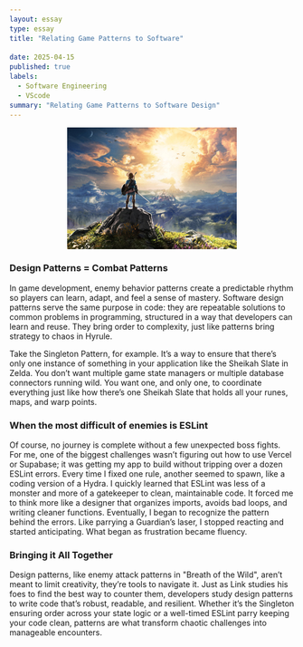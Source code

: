 ```yaml
---
layout: essay
type: essay
title: "Relating Game Patterns to Software"

date: 2025-04-15
published: true
labels:
  - Software Engineering
  - VScode
summary: "Relating Game Patterns to Software Design"
---
```


<div style="display: flex; justify-content: center; align-items: center;">
<img src="/img/Zeldaa.png" alt="Coding Standards" style="display: block; margin: auto; width: 300px; heigt: auto">
  
</div>

### Design Patterns = Combat Patterns
<p> In game development, enemy behavior patterns create a predictable rhythm so players can learn, adapt, and feel a sense of mastery. Software design patterns serve the same purpose in code: they are repeatable solutions to common problems in programming, structured in a way that developers can learn and reuse. They bring order to complexity, just like patterns bring strategy to chaos in Hyrule.

Take the Singleton Pattern, for example. It’s a way to ensure that there’s only one instance of something in your application like the Sheikah Slate in Zelda. You don’t want multiple game state managers or multiple database connectors running wild. You want one, and only one, to coordinate everything just like how there’s one Sheikah Slate that holds all your runes, maps, and warp points.</p>


### When the most difficult of enemies is ESLint

<p> Of course, no journey is complete without a few unexpected boss fights. For me, one of the biggest challenges wasn’t figuring out how to use Vercel or Supabase; it was getting my app to build without tripping over a dozen ESLint errors. Every time I fixed one rule, another seemed to spawn, like a coding version of a Hydra. I quickly learned that ESLint was less of a monster and more of a gatekeeper to clean, maintainable code. It forced me to think more like a designer that organizes imports, avoids bad loops, and writing cleaner functions. Eventually, I began to recognize the pattern behind the errors. Like parrying a Guardian’s laser, I stopped reacting and started anticipating. What began as frustration became fluency. </p>

### Bringing it All Together

<p>Design patterns, like enemy attack patterns in "Breath of the Wild", aren’t meant to limit creativity, they’re tools to navigate it. Just as Link studies his foes to find the best way to counter them, developers study design patterns to write code that’s robust, readable, and resilient. Whether it’s the Singleton ensuring order across your state logic or a well-timed ESLint parry keeping your code clean, patterns are what transform chaotic challenges into manageable encounters. 
